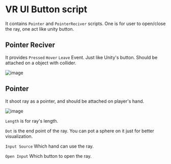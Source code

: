 # VR UI Button script
It contains `Pointer` and `PointerReciver` scripts. One is for user to open/close the ray, one act like unity button.

## Pointer Reciver

It provides `Pressed` `Hover` `Leave` Event. Just like Unity's button. Should be attached on a object with collider.

![image](https://i.imgur.com/n8gEB6i.png) 

## Pointer

It shoot ray as a pointer, and should be attached on player's hand.

![image](https://i.imgur.com/R66cld1.png) 

`Length` is for ray's length.

`Dot` is the end point of the ray. You can pot a sphere on it just for better visualization.

`Input Source` Which hand can use the ray.

`Open Input` Which button to open the ray.

